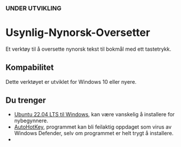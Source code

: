 ### UNDER UTVIKLING
# Usynlig-Nynorsk-Oversetter
Et verktøy til å oversette nynorsk tekst til bokmål med ett tastetrykk.

## Kompabilitet
Dette verktøyet er utviklet for Windows 10 eller nyere.

## Du trenger
- [Ubuntu 22.04 LTS til Windows](https://www.microsoft.com/store/productId/9PN20MSR04DW), kan være vanskelig å installere for nybegynnere.
- [AutoHotKey](https://www.autohotkey.com/download/), programmet kan bli feilaktig oppdaget som virus av Windows Defender, selv om programmet er helt trygt å installere.
- 
